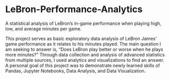 # LeBron-Performance-Analytics
A statistical analysis of LeBron’s in-game performance when playing high, low, and average minutes per game. 

This project serves as  basic exploratory data analysis of  LeBron James’ game performance  as it relates to his minutes played. The main question I am seeking to answer is, “Does LeBron play better or worse when he plays more minutes?” Through data collection and analysis of advanced statistics from multiple sources, I used analytics and visualizations to find an answer. A personal goal of this project was to demonstrate newly learned skills of Pandas, Jupyter Notebooks, Data Analysis, and Data Visualization.
